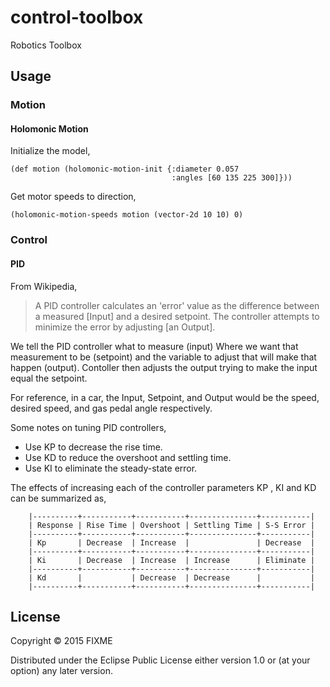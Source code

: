 # control-toolbox

Robotics Toolbox

## Usage

### Motion

#### Holomonic Motion

Initialize the model,

```
(def motion (holomonic-motion-init {:diameter 0.057
                                    :angles [60 135 225 300]}))
```

Get motor speeds to direction,

```
(holomonic-motion-speeds motion (vector-2d 10 10) 0)
```

### Control

#### PID

   From Wikipedia,

> A PID controller calculates an 'error' value as the difference between
> a measured [Input] and a desired setpoint. The controller attempts
> to minimize the error by adjusting [an Output].

   We tell the PID controller what to measure (input) Where we want
   that measurement to be (setpoint) and the variable to adjust
   that will make that happen (output). Contoller then adjusts the
   output trying to make the input equal the setpoint.
 
   For reference, in a car, the Input, Setpoint, and Output would be the
   speed, desired speed, and gas pedal angle respectively.
 
   Some notes on tuning PID controllers,
 
   - Use KP to decrease the rise time.
   - Use KD to reduce the overshoot and settling time.
   - Use KI to eliminate the steady-state error.
 
   The effects of increasing each of the controller parameters KP , KI
   and KD can be summarized as,

```
    |----------+-----------+-----------+---------------+-----------|
    | Response | Rise Time | Overshoot | Settling Time | S-S Error |
    |----------+-----------+-----------+---------------+-----------|
    | Kp       | Decrease  | Increase  |               | Decrease  |
    |----------+-----------+-----------+---------------+-----------|
    | Ki       | Decrease  | Increase  | Increase      | Eliminate |
    |----------+-----------+-----------+---------------+-----------|
    | Kd       |           | Decrease  | Decrease      |           |
    |----------+-----------+-----------+---------------+-----------|
```

## License

Copyright © 2015 FIXME

Distributed under the Eclipse Public License either version 1.0 or (at
your option) any later version.

